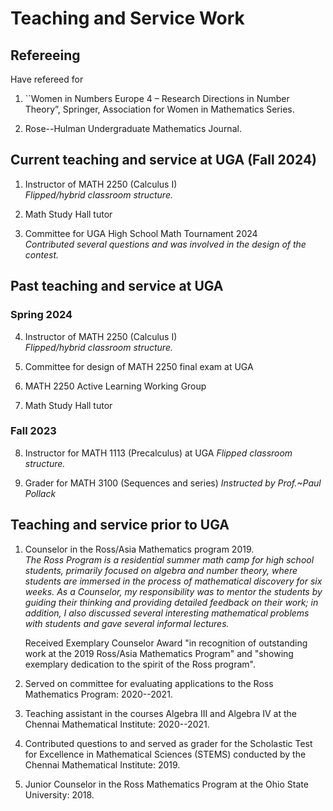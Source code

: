 # Teaching and Service Work 

## Refereeing
Have refereed for
1. ``Women in Numbers Europe 4 – Research Directions in Number Theory”, Springer, Association for Women in Mathematics Series.

2. Rose--Hulman Undergraduate Mathematics Journal.

## Current teaching and service at UGA (Fall 2024) 
1. Instructor of MATH 2250 (Calculus I) <br>
_Flipped/hybrid classroom structure._

2. Math Study Hall tutor

3. Committee for UGA High School Math Tournament 2024 <br>
_Contributed several questions and was involved in the design of the contest._

## Past teaching and service at UGA

### Spring 2024 
4. Instructor of MATH 2250 (Calculus I) <br>
_Flipped/hybrid classroom structure._

5. Committee for design of MATH 2250 final exam at UGA

6. MATH 2250 Active Learning Working Group

7. Math Study Hall tutor
   
### Fall 2023
8. Instructor for MATH 1113 (Precalculus) at UGA
_Flipped classroom structure._

9. Grader for MATH 3100 (Sequences and series)
_Instructed by Prof.~Paul Pollack_

## Teaching and service prior to UGA 
1. Counselor in the Ross/Asia Mathematics program 2019. <br>
_The Ross Program is a residential summer math camp for  high school students, primarily focused on algebra and number theory, where students are immersed in the process of mathematical discovery for six weeks. As a Counselor, my responsibility was to mentor the students by guiding their thinking and providing detailed feedback on their work; in addition, I also discussed several interesting mathematical problems with students  and gave several informal lectures._ <p>

   Received Exemplary Counselor Award "in recognition of outstanding work at the 2019 Ross/Asia Mathematics Program" and "showing     exemplary dedication to the spirit of the Ross program". 

2. Served on committee for evaluating applications to the Ross Mathematics Program:  2020--2021.

3. Teaching assistant in the courses Algebra III and Algebra IV at the Chennai Mathematical Institute: 2020--2021. 

4. Contributed questions to and served as grader for the Scholastic Test for Excellence in Mathematical Sciences (STEMS) conducted by the Chennai Mathematical Institute: 2019.

5. Junior Counselor in the Ross Mathematics Program at the Ohio State University: 2018.
